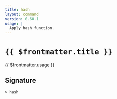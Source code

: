 ```yaml
---
title: hash
layout: command
version: 0.60.1
usage: |
  Apply hash function.
---
```


# `{{ $frontmatter.title }}`

<div style='white-space: pre-wrap;'>{{ $frontmatter.usage }}</div>

## Signature

```> hash ```
